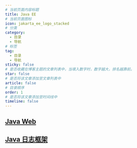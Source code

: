 ```yaml
---
# 当前页面内容标题
title: Java EE
# 当前页面图标
icon: jakarta_ee_logo_stacked
# 分类
category:
  - 目录
  - 导航
# 标签
tag:
  - 目录
  - 导航
sticky: false
# 是否收藏在博客主题的文章列表中，当填入数字时，数字越大，排名越靠前。
star: false
# 是否将该文章添加至文章列表中
article: false
# 目录顺序
order: 1
# 是否将该文章添加至时间线中
timeline: false
---
```


## [Java Web](./javaweb/javaweb.md)

## [Java 日志框架](./java-log/java日志框架.md)
